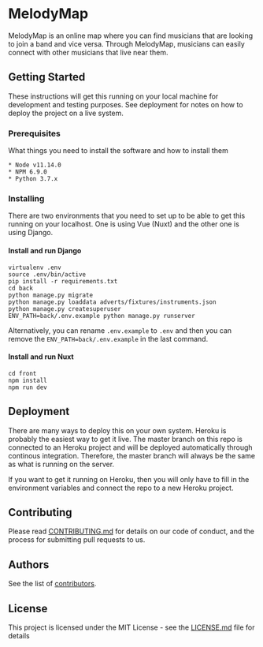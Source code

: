 # MelodyMap

MelodyMap is an online map where you can find musicians that are looking to join a band and vice versa. Through MelodyMap, musicians can easily connect with other musicians that live near them.

## Getting Started

These instructions will get this running on your local machine for development and testing purposes. See deployment for notes on how to deploy the project on a live system.

### Prerequisites

What things you need to install the software and how to install them

```
* Node v11.14.0
* NPM 6.9.0
* Python 3.7.x
```

### Installing

There are two environments that you need to set up to be able to get this running on your localhost. One is using Vue (Nuxt) and the other one is using Django. 

#### Install and run Django

```
virtualenv .env
source .env/bin/active
pip install -r requirements.txt
cd back
python manage.py migrate
python manage.py loaddata adverts/fixtures/instruments.json
python manage.py createsuperuser
ENV_PATH=back/.env.example python manage.py runserver
```
Alternatively, you can rename `.env.example` to `.env` and then you can remove the `ENV_PATH=back/.env.example` in the last command.

#### Install and run Nuxt

```
cd front
npm install
npm run dev
```

## Deployment

There are many ways to deploy this on your own system. Heroku is probably the easiest way to get it live. The master branch on this repo is connected to an Heroku project and will be deployed automatically through continous integration. Therefore, the master branch will always be the same as what is running on the server.

If you want to get it running on Heroku, then you will only have to fill in the environment variables and connect the repo to a new Heroku project.

## Contributing

Please read [CONTRIBUTING.md](https://gist.github.com/PurpleBooth/b24679402957c63ec426) for details on our code of conduct, and the process for submitting pull requests to us.

## Authors

See the list of [contributors](https://github.com/your/project/contributors).

## License

This project is licensed under the MIT License - see the [LICENSE.md](LICENSE.md) file for details